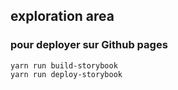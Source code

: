 ## exploration area

### pour deployer sur Github pages
```
yarn run build-storybook
yarn run deploy-storybook
```